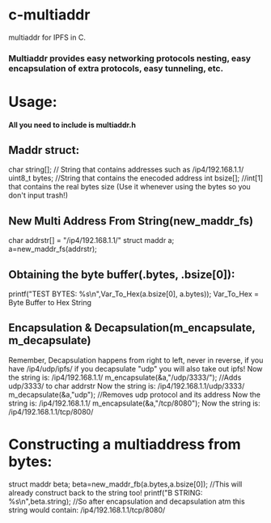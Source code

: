 # c-multiaddr
multiaddr for IPFS in C.

### Multiaddr provides easy networking protocols nesting, easy encapsulation of extra protocols, easy tunneling, etc.
# Usage:
#### All you need to include is multiaddr.h
## Maddr struct:
char string[]; // String that contains addresses such as /ip4/192.168.1.1/
uint8_t bytes; //String that contains the enecoded address
int bsize[]; //int[1] that contains the real bytes size (Use it whenever using the bytes so you don't input trash!)
## New Multi Address From String(new_maddr_fs)
  char addrstr[] = "/ip4/192.168.1.1/"
	struct maddr a;
	a=new_maddr_fs(addrstr);
## Obtaining the byte buffer(.bytes, .bsize[0]):
  printf("TEST BYTES: %s\n",Var_To_Hex(a.bsize[0], a.bytes));
  Var_To_Hex = Byte Buffer to Hex String
## Encapsulation & Decapsulation(m_encapsulate, m_decapsulate)
Remember, Decapsulation happens from right to left, never in reverse, if you have /ip4/udp/ipfs/ if you decapsulate "udp" you will also take out ipfs!
  Now the string is: /ip4/192.168.1.1/
  m_encapsulate(&a,"/udp/3333/"); //Adds udp/3333/ to char addrstr
  Now the string is: /ip4/192.168.1.1/udp/3333/
  m_decapsulate(&a,"udp"); //Removes udp protocol and its address
  Now the string is: /ip4/192.168.1.1/
	m_encapsulate(&a,"/tcp/8080");
	Now the string is: /ip4/192.168.1.1/tcp/8080/
# Constructing a multiaddress from bytes:
  struct maddr beta;
	beta=new_maddr_fb(a.bytes,a.bsize[0]); //This will already construct back to the string too!
	printf("B STRING: %s\n",beta.string);  //So after encapsulation and decapsulation atm this string would
  contain: /ip4/192.168.1.1/tcp/8080/
 
